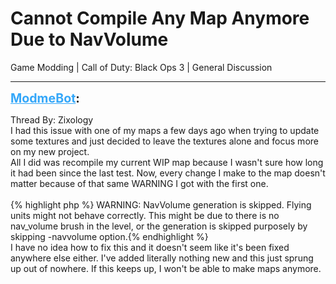 # Cannot Compile Any Map Anymore Due to NavVolume
Game Modding | Call of Duty: Black Ops 3 | General Discussion

---
<strong style="font-size: 1.4em;"><span style="text-decoration: underline;text-decoration-color: #34a7f9;"><span style="color:#34a7f9;">ModmeBot</span></span>:</strong>

<p>Thread By: Zixology<br />I had this issue with one of my maps a few days ago when trying to update some textures and just decided to leave the textures alone and focus more on my new project.<br />All I did was recompile my current WIP map because I wasn&#39;t sure how long it had been since the last test. Now, every change I make to the map doesn&#39;t matter because of that same WARNING I got with the first one.<br /> <br />{% highlight php %}
WARNING: NavVolume generation is skipped. Flying units might not behave correctly. This might be due to there is no nav_volume brush in the level, or the generation is skipped purposely by skipping -navvolume option.{% endhighlight %}
 <br />I have no idea how to fix this and it doesn&#39;t seem like it&#39;s been fixed anywhere else either. I&#39;ve added literally nothing new and this just sprung up out of nowhere. If this keeps up, I won&#39;t be able to make maps anymore.</p>

